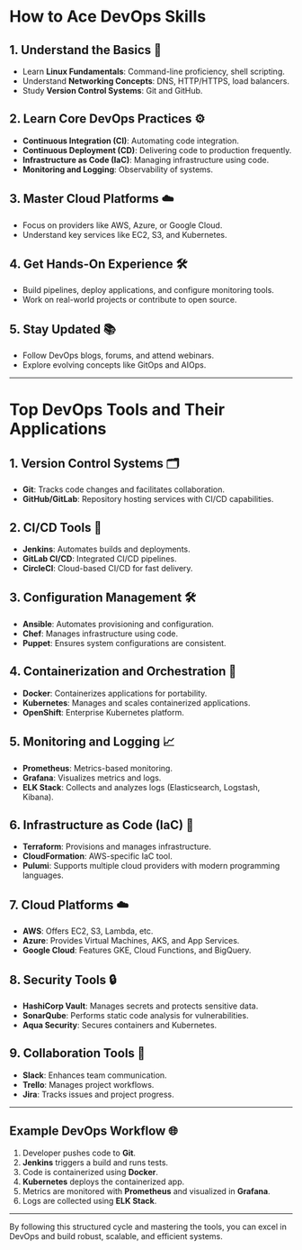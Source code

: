 # How to Ace DevOps Skills

## 1. Understand the Basics 🌱
- Learn **Linux Fundamentals**: Command-line proficiency, shell scripting.
- Understand **Networking Concepts**: DNS, HTTP/HTTPS, load balancers.
- Study **Version Control Systems**: Git and GitHub.

## 2. Learn Core DevOps Practices ⚙️
- **Continuous Integration (CI)**: Automating code integration.
- **Continuous Deployment (CD)**: Delivering code to production frequently.
- **Infrastructure as Code (IaC)**: Managing infrastructure using code.
- **Monitoring and Logging**: Observability of systems.

## 3. Master Cloud Platforms ☁️
- Focus on providers like AWS, Azure, or Google Cloud.
- Understand key services like EC2, S3, and Kubernetes.

## 4. Get Hands-On Experience 🛠️
- Build pipelines, deploy applications, and configure monitoring tools.
- Work on real-world projects or contribute to open source.

## 5. Stay Updated 📚
- Follow DevOps blogs, forums, and attend webinars.
- Explore evolving concepts like GitOps and AIOps.

---

# Top DevOps Tools and Their Applications

## 1. **Version Control Systems** 🗂️
- **Git**: Tracks code changes and facilitates collaboration.
- **GitHub/GitLab**: Repository hosting services with CI/CD capabilities.

## 2. **CI/CD Tools** 🚀
- **Jenkins**: Automates builds and deployments.
- **GitLab CI/CD**: Integrated CI/CD pipelines.
- **CircleCI**: Cloud-based CI/CD for fast delivery.

## 3. **Configuration Management** 🛠️
- **Ansible**: Automates provisioning and configuration.
- **Chef**: Manages infrastructure using code.
- **Puppet**: Ensures system configurations are consistent.

## 4. **Containerization and Orchestration** 🐳
- **Docker**: Containerizes applications for portability.
- **Kubernetes**: Manages and scales containerized applications.
- **OpenShift**: Enterprise Kubernetes platform.

## 5. **Monitoring and Logging** 📈
- **Prometheus**: Metrics-based monitoring.
- **Grafana**: Visualizes metrics and logs.
- **ELK Stack**: Collects and analyzes logs (Elasticsearch, Logstash, Kibana).

## 6. **Infrastructure as Code (IaC)** 📜
- **Terraform**: Provisions and manages infrastructure.
- **CloudFormation**: AWS-specific IaC tool.
- **Pulumi**: Supports multiple cloud providers with modern programming languages.

## 7. **Cloud Platforms** ☁️
- **AWS**: Offers EC2, S3, Lambda, etc.
- **Azure**: Provides Virtual Machines, AKS, and App Services.
- **Google Cloud**: Features GKE, Cloud Functions, and BigQuery.

## 8. **Security Tools** 🔒
- **HashiCorp Vault**: Manages secrets and protects sensitive data.
- **SonarQube**: Performs static code analysis for vulnerabilities.
- **Aqua Security**: Secures containers and Kubernetes.

## 9. **Collaboration Tools** 🤝
- **Slack**: Enhances team communication.
- **Trello**: Manages project workflows.
- **Jira**: Tracks issues and project progress.

---

## Example DevOps Workflow 🌐
1. Developer pushes code to **Git**.
2. **Jenkins** triggers a build and runs tests.
3. Code is containerized using **Docker**.
4. **Kubernetes** deploys the containerized app.
5. Metrics are monitored with **Prometheus** and visualized in **Grafana**.
6. Logs are collected using **ELK Stack**.

---

By following this structured cycle and mastering the tools, you can excel in DevOps and build robust, scalable, and efficient systems.
